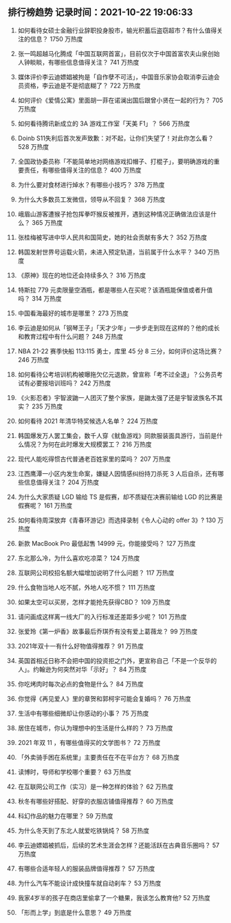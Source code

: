 
## 排行榜趋势 记录时间：2021-10-22 19:06:33
  
  1. 如何看待女硕士金融行业辞职投身股市，输光积蓄后盗窃超市？有什么值得关注的信息？ 1750 万热度
    
  2. 张一鸣超越马化腾成「中国互联网首富」，目前仅次于中国首富农夫山泉创始人钟睒睒，有哪些信息值得关注？ 741 万热度
    
  3. 媒体评价李云迪嫖娼被拘是「自作孽不可活」，中国音乐家协会取消李云迪会员资格，李云迪是不是彻底糊了？ 722 万热度
    
  4. 如何评价《爱情公寓》里面胡一菲在诺澜出国后跟曾小贤在一起的行为？ 705 万热度
    
  5. 如何看待腾讯新成立的 3A 游戏工作室「天美 F1」？ 566 万热度
    
  6. Doinb S11失利后首次发声致歉：对不起，让你们失望了！对此你怎么看？ 528 万热度
    
  7. 全国政协委员称「不能简单地对网络游戏扣帽子、打棍子」，要明确游戏的重要责任，有哪些值得关注的信息？ 400 万热度
    
  8. 为什么要对食材进行焯水？有哪些小技巧？ 378 万热度
    
  9. 为什么大多数员工发微信，领导从不回复？ 368 万热度
    
  10. 峨眉山游客遭猴子抢包挥拳吓猴反被推开，遇到这种情况正确做法应该是什么？ 365 万热度
    
  11. 张桂梅被写进中华人民共和国简史，她的社会贡献有多大？ 352 万热度
    
  12. 韩国发射世界号运载火箭，未进入预定轨道，当前属于什么水平？ 340 万热度
    
  13. 《原神》现在的地位还会持续多久？ 316 万热度
    
  14. 特斯拉 779 元卖限量空酒瓶，都是哪些人在买呢？该酒瓶能保值或者升值吗？ 314 万热度
    
  15. 中国看海最好的城市是哪里？ 273 万热度
    
  16. 李云迪是如何从「钢琴王子」「天才少年」一步步走到现在这样的？他的成长和教育过程中有什么问题？ 248 万热度
    
  17. NBA 21-22 赛季快船 113:115 勇士，库里 45 分 8 三分，如何评价这场比赛？ 246 万热度
    
  18. 如何看待公考培训机构被曝拖欠亿元退款，曾宣称「考不过全退」？公务员考试有必要报培训班吗？ 242 万热度
    
  19. 《火影忍者》宇智波鼬一人团灭了整个家族，是鼬太强了还是宇智波族名不其实？ 235 万热度
    
  20. 如何看待 2021 年清华特奖候选人名单？ 224 万热度
    
  21. 韩国爆发万人罢工集会，数千人穿《鱿鱼游戏》同款服装面具游行，当前是什么情况？为何在此时爆发大规模罢工？ 216 万热度
    
  22. 现代人能吃得惯古代普通老百姓家里的菜吗？ 207 万热度
    
  23. 江西鹰潭一小区内发生命案，嫌疑人因情感纠纷持刀杀死 3 人后自杀，还有哪些信息值得关注？ 204 万热度
    
  24. 为什么大家质疑 LGD 输给 TS 是假赛，却不质疑在决赛前输给 LGD 的比赛是假赛呢？ 161 万热度
    
  25. 如何看待周深放弃《青春环游记》而选择录制《令人心动的 offer 3》? 130 万热度
    
  26. 新款 MacBook Pro 最低起售 14999 元，你能接受吗？ 127 万热度
    
  27. 东北那么冷，为什么喜欢吃凉菜？ 124 万热度
    
  28. 互联网公司校招名额大幅增加说明了什么问题？ 117 万热度
    
  29. 什么食物当地人吃不腻，外地人吃不惯？ 111 万热度
    
  30. 如果太空可以买房，怎样才能抢先获得CBD？ 109 万热度
    
  31. 请问画成这样离一线大厂的入行标准还差距多少呢？ 101 万热度
    
  32. 张爱玲《第一炉香》故事最后乔琪乔有没有爱上葛薇龙？ 99 万热度
    
  33. 2021年双十一有什么好物值得推荐？ 91 万热度
    
  34. 英国首相近日称不会把中国的投资拒之门外，更宣称自己「不是一个反华的人」。约翰逊为何突然对华「示好」？ 84 万热度
    
  35. 你吃烤肉时每次必点的食物是什么？ 84 万热度
    
  36. 你觉得《再见爱人》里的章贺和郭柯宇可能会复婚吗？ 76 万热度
    
  37. 生活中有哪些细微却让你感动的小事？ 75 万热度
    
  38. 居住在城市，你认为理想中的生活是什么样的？ 73 万热度
    
  39. 2021 年双 11 ，有哪些值得买的文学图书？ 72 万热度
    
  40. 「外卖骑手困在系统里」主要责任在不在平台方？ 68 万热度
    
  41. 读博时，导师和学校哪个重要？ 63 万热度
    
  42. 在互联网公司工作（实习）是一种怎样的体验？ 62 万热度
    
  43. 秋冬有哪些好搭配、好穿的衣服店铺值得推荐？ 60 万热度
    
  44. 科幻作品的魅力在哪里？ 59 万热度
    
  45. 为什么冬天到了东北人就爱吃铁锅炖？ 58 万热度
    
  46. 李云迪嫖娼被抓后，后续的艺术生涯会怎样？还能活跃在古典音乐圈吗？ 57 万热度
    
  47. 有哪些合适年轻人的服装品牌值得推荐？ 57 万热度
    
  48. 为什么汽车不能设计成快撞车就自动刹车？ 53 万热度
    
  49. 我家4岁半的孩子在商店里偷拿了一个糖果，我该怎么教育他? 52 万热度
    
  50. 「形而上学」到底是什么意思？ 49 万热度
    